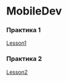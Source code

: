 # MobileDev

### Практика 1

  [Lesson1](https://github.com/EkaterinaBriskova/Lesson1)

### Практика 2

  [Lesson2](https://github.com/EkaterinaBriskova/Lesson2)
